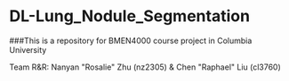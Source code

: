 # DL-Lung_Nodule_Segmentation
###This is a repository for BMEN4000 course project in Columbia University

Team R&R: Nanyan "Rosalie" Zhu (nz2305) & Chen "Raphael" Liu (cl3760)

